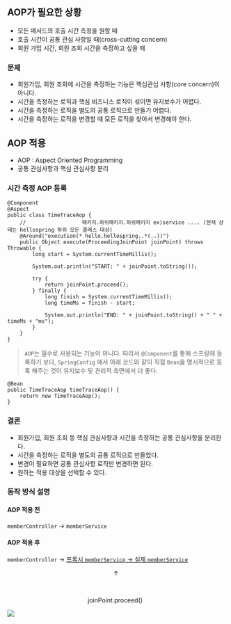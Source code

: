 ## AOP가 필요한 상황
- 모든 메서드의 호출 시간 측정을 원할 때
- 호출 시간이 공통 관심 사항일 때(cross-cutting concern)
- 회원 가입 시간, 회원 조회 시간을 측정하고 싶을 때

### 문제
- 회원가입, 회원 조회에 시간을 측정하는 기능은 핵심관심 사항(core concern)이 아니다.
- 시간을 측정하는 로직과 핵심 비즈니스 로직이 섞이면 유지보수가 어렵다.
- 시간을 측정하는 로직을 별도의 공통 로직으로 만들기 어렵다.
- 시간을 측정하는 로직을 변경할 때 모든 로직을 찾아서 변경해야 한다.

## AOP 적용
- AOP : Aspect Oriented Programming
- 공통 관심사항과 핵심 관심사항 분리
### 시간 측정 AOP 등록
```
@Component
@Aspect
public class TimeTraceAop {
	// 					패키지.하위패키지.하위패키지 ex)service ....	(현재 상태는 hellospring 하위 모든 클래스 대상)
	@Around("execution(* hello.hellospring..*(..))")
    public Object execute(ProceedingJoinPoint joinPoint) throws Throwable {
    	long start = System.currentTimeMillis();
        
        System.out.println("START: " + joinPoint.toString());
        
        try {
        	return joinPoint.proceed();
        } finally {
        	long finish = System.currentTimeMillis();
            long timeMs = finish - start;
            
            System.out.println("END: " + joinPoint.toString() + " " + timeMs + "ms");
        }
    }
}
```
> `AOP`는 필수로 사용되는 기능이 아니다. 따라서 `@Component`를 통해 스프링에 등록하기 보다, `SpringConfig` 에서 아래 코드와 같이 직접 `Bean`을 명시적으로 등록 해주는 것이 유지보수 및 관리적 측면에서 더 좋다.

```
@Bean
public TimeTraceAop timeTraceAop() {
	return new TimeTraceAop();
}
```


### 결론
- 회원가입, 회원 조회 등 핵심 관심사항과 시간을 측정하는 공통 관심사항을 분리한다.
- 시간을 측정하는 로직을 별도의 공통 로직으로 만들었다.
- 변경이 필요하면 공통 관심사항 로직만 변경하면 된다.
- 원하는 적용 대상을 선택할 수 있다.

### 동작 방식 설명
#### AOP 적용 전
`memberController` -> `memberService`

#### AOP 적용 후
`memberController` -> <U>프록시 `memberService` -> 실제 `memberService`</U>


&nbsp;&nbsp;&nbsp;&nbsp;&nbsp;&nbsp;&nbsp;&nbsp;&nbsp;&nbsp;&nbsp;&nbsp;&nbsp;&nbsp;&nbsp;&nbsp;&nbsp;&nbsp;&nbsp;&nbsp;&nbsp;&nbsp;&nbsp;&nbsp;&nbsp;&nbsp;&nbsp;&nbsp;&nbsp;&nbsp;&nbsp;&nbsp;&nbsp;&nbsp;&nbsp;&nbsp;&nbsp;&nbsp;&nbsp;&nbsp;&nbsp;&nbsp;&nbsp;&nbsp;&nbsp;&nbsp;&nbsp;&nbsp;&nbsp;&nbsp;&nbsp;&nbsp;&nbsp;&nbsp;&nbsp;&nbsp;&nbsp;&nbsp;&nbsp;&nbsp;&nbsp;&nbsp;↑

<br>

&nbsp;&nbsp;&nbsp;&nbsp;&nbsp;&nbsp;&nbsp;&nbsp;&nbsp;&nbsp;&nbsp;&nbsp;&nbsp;&nbsp;&nbsp;&nbsp;&nbsp;&nbsp;&nbsp;&nbsp;&nbsp;&nbsp;&nbsp;&nbsp;&nbsp;&nbsp;&nbsp;&nbsp;&nbsp;&nbsp;&nbsp;&nbsp;&nbsp;&nbsp;&nbsp;&nbsp;&nbsp;&nbsp;&nbsp;&nbsp;&nbsp;&nbsp;&nbsp;&nbsp;&nbsp;&nbsp;&nbsp;joinPoint.proceed()

![](https://velog.velcdn.com/images/julioh0603/post/2a7efa16-7b63-4d57-aba2-80d91459faa3/image.png)
